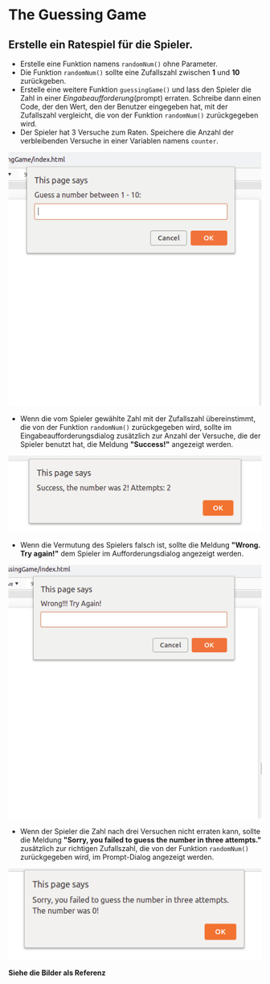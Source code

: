 # The Guessing Game
## Erstelle ein Ratespiel für die Spieler.

* Erstelle eine Funktion namens `randomNum()` ohne Parameter.
* Die Funktion `randomNum()` sollte eine Zufallszahl zwischen __1__ und __10__ zurückgeben.
* Erstelle eine weitere Funktion `guessingGame()` und lass den Spieler die Zahl in einer *Eingabeaufforderung*(prompt) erraten. Schreibe dann einen Code, der den Wert, den der Benutzer eingegeben hat, mit der Zufallszahl vergleicht, die von der Funktion `randomNum()` zurückgegeben wird.
* Der Spieler hat 3 Versuche zum Raten. Speichere die Anzahl der verbleibenden Versuche in einer Variablen namens `counter`.


![alt text](./images/start-game.png "Starting Game")

* Wenn die vom Spieler gewählte Zahl mit der Zufallszahl übereinstimmt, die von der Funktion `randomNum()` zurückgegeben wird, sollte im Eingabeaufforderungsdialog zusätzlich zur Anzahl der Versuche, die der Spieler benutzt hat, die Meldung __"Success!"__ angezeigt werden.

![alt text](./images/game-win.png "Gewonnenes Spiel")

* Wenn die Vermutung des Spielers falsch ist, sollte die Meldung __"Wrong. Try again!"__ dem Spieler im Aufforderungsdialog angezeigt werden.

![alt text](./images/wrong-answer.png "Falsche Antwort")

* Wenn der Spieler die Zahl nach drei Versuchen nicht erraten kann, sollte die Meldung __"Sorry, you failed to guess the number in three attempts."__ zusätzlich zur richtigen Zufallszahl, die von der Funktion `randomNum()` zurückgegeben wird, im Prompt-Dialog angezeigt werden.

![alt text](./images/game-lost.png "Verlorenes Spiel")


**Siehe die Bilder als Referenz**
